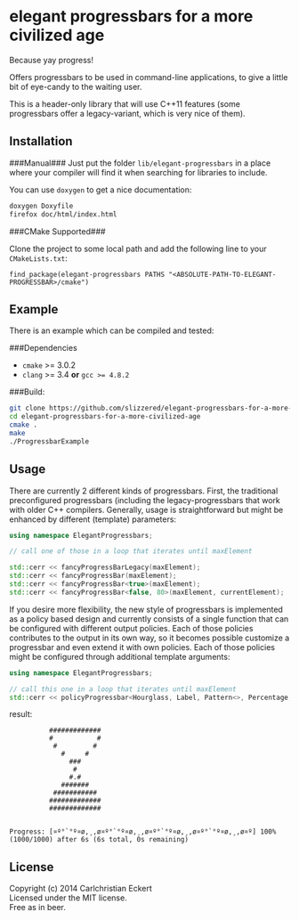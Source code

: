 elegant progressbars for a more civilized age
=============================================
Because yay progress!

Offers progressbars to be used in command-line applications, to give a little
bit of eye-candy to the waiting user.

This is a header-only library that will use C++11 features (some progressbars
offer a legacy-variant, which is very nice of them).

Installation
------------

###Manual###
Just put the folder `lib/elegant-progressbars` in a place where your compiler
will find it when searching for libraries to include.

You can use ```doxygen``` to get a nice documentation:  
```bash
doxygen Doxyfile
firefox doc/html/index.html
```

###CMake Supported###

Clone the project to some local path and add the following line to your `CMakeLists.txt`:

    find_package(elegant-progressbars PATHS "<ABSOLUTE-PATH-TO-ELEGANT-PROGRESSBAR>/cmake")


Example
-------
There is an example which can be compiled and tested:

###Dependencies
 - `cmake` >= 3.0.2
 - `clang` >= 3.4 **or** `gcc >= 4.8.2`

###Build:
```bash
git clone https://github.com/slizzered/elegant-progressbars-for-a-more-civilized-age.git
cd elegant-progressbars-for-a-more-civilized-age
cmake .
make
./ProgressbarExample
```

Usage
-----
There are currently 2 different kinds of progressbars.  First, the traditional
preconfigured progressbars (including the legacy-progressbars that work with
older C++ compilers.  Generally, usage is straightforward but might be enhanced
by different (template) parameters:
```c++
using namespace ElegantProgressbars;

// call one of those in a loop that iterates until maxElement

std::cerr << fancyProgressBarLegacy(maxElement);
std::cerr << fancyProgressBar(maxElement);
std::cerr << fancyProgressBar<true>(maxElement);
std::cerr << fancyProgressBar<false, 80>(maxElement, currentElement);
```

If you desire more flexibility, the new style of progressbars is implemented as
a policy based design and currently consists of a single function that can be
configured with different output policies. Each of those policies contributes
to the output in its own way, so it becomes possible customize a progressbar
and even extend it with own policies. Each of those policies might be
configured through additional template arguments:
```c++
using namespace ElegantProgressbars;

// call this one in a loop that iterates until maxElement
std::cerr << policyProgressbar<Hourglass, Label, Pattern<>, Percentage, Time<> >(maxElement);
```
result:
```
          #############      
          #           #      
           #         #       
             #     #         
               ###           
                #            
               #.#           
             #######         
           ###########       
          #############      
          #############      
                             
                             
Progress: [¤º°`°º¤ø,¸,ø¤º°`°º¤ø,¸,ø¤º°`°º¤ø,¸,ø¤º°`°º¤ø,¸,ø¤º] 100% (1000/1000) after 6s (6s total, 0s remaining)
```

License
-------
Copyright (c) 2014 Carlchristian Eckert  
Licensed under the MIT license.  
Free as in beer.
